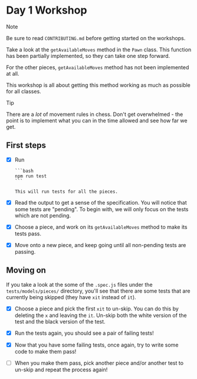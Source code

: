 # Day 1 Workshop

> [!NOTE]
>
> Be sure to read `CONTRIBUTING.md` before getting started on the workshops.

Take a look at the `getAvailableMoves` method in the `Pawn` class. This function
has been partially implemented, so they can take one step forward.

For the other pieces, `getAvailableMoves` method has not been implemented at
all.

This workshop is all about getting this method working as much as possible for
all classes.

> [!TIP]
>
> There are a _lot_ of movement rules in chess. Don't get overwhelmed - the
> point is to implement what you can in the time allowed and see how far we get.

## First steps

- [x] Run

      ```bash
      npm run test
      ```

      This will run tests for all the pieces.

- [x] Read the output to get a sense of the specification. You will notice that
      some tests are "pending". To begin with, we will only focus on the tests
      which are not pending.

- [x] Choose a piece, and work on its `getAvailableMoves` method to make its
      tests pass.

- [x] Move onto a new piece, and keep going until all non-pending tests are
      passing.

## Moving on

If you take a look at the some of the `.spec.js` files under the
`tests/models/pieces/` directory, you'll see that there are some tests that are
currently being skipped (they have `xit` instead of `it`).

- [x] Choose a piece and pick the first `xit` to un-skip. You can do this by
      deleting the `x` and leaving the `it`. Un-skip both the white version of
      the test and the black version of the test.

- [x] Run the tests again, you should see a pair of failing tests!

- [x] Now that you have some failing tests, once again, try to write some code
      to make them pass!

- [ ] When you make them pass, pick another piece and/or another test to un-skip
      and repeat the process again!
